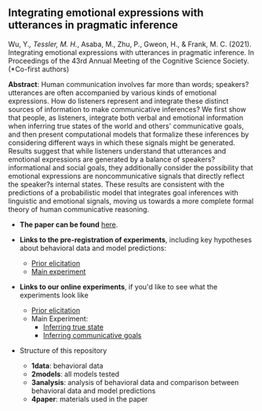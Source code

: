 
## Integrating emotional expressions with utterances in pragmatic inference

Wu, Y.*, Tessler, M. H.*, Asaba, M., Zhu, P., Gweon, H., & Frank, M. C. (2021). Integrating emotional expressions with utterances in pragmatic inference. In Proceedings of the 43rd Annual Meeting of the Cognitive Science Society. (*Co-first authors)

**Abstract**: Human communication involves far more than words; speakers? utterances are often accompanied by various kinds of emotional expressions. How do listeners represent and integrate these distinct sources of information to make communicative inferences? We first show that people, as listeners, integrate both verbal and emotional information when inferring true states of the world and others' communicative goals, and then present computational models that formalize these inferences by considering different ways in which these signals might be generated. Results suggest that while listeners understand that utterances and emotional expressions are generated by a balance of speakers? informational and social goals, they additionally consider the possibility that emotional expressions are noncommunicative signals that directly reflect the speaker?s internal states. These results are consistent with the predictions of a probabilistic model that integrates goal inferences with linguistic and emotional signals, moving us towards a more complete formal theory of human communicative reasoning.

- **The paper can be found** [here](http://web.stanford.edu/~yangwu1/pdfs/Wu_Tessler_et_al_2021_CogSci.pdf). 

- **Links to the pre-registration of experiments**, including key hypotheses about behavioral data and model predictions:
    - [Prior elicitation](https://aspredicted.org/blind.php?x=ea89wp)
    - [Main experiment](https://aspredicted.org/blind.php?x=ya7f2h)

- **Links to our online experiments**, if you'd like to see what the experiments look like
    - [Prior elicitation](https://jhukrieger.co1.qualtrics.com/jfe/form/SV_4ZbfOS4AW4Tx565)
    - Main Experiment: 
        - [Inferring true state](https://jhukrieger.co1.qualtrics.com/jfe/form/SV_25ztBAgjDuUgWLH)
        - [Inferring communicative goals](https://jhukrieger.co1.qualtrics.com/jfe/form/SV_8pQi8lY6wEDIJKd)

- Structure of this repository
    - **1data**: behavioral data
    - **2models**: all models tested
    - **3analysis**: analysis of behavioral data and comparison between behavioral data and model predictions
    - **4paper**: materials used in the paper